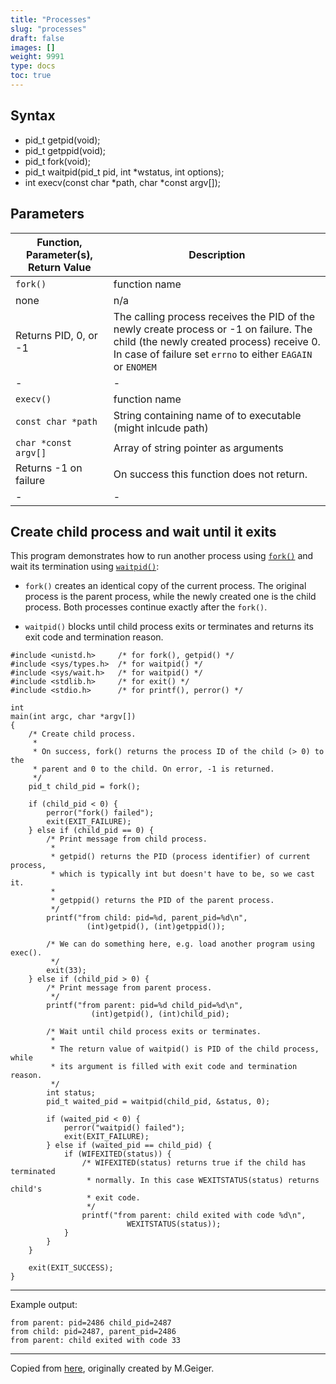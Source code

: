 ```yaml
---
title: "Processes"
slug: "processes"
draft: false
images: []
weight: 9991
type: docs
toc: true
---
```


## Syntax
- pid_t getpid(void);
- pid_t getppid(void);
- pid_t fork(void);
- pid_t waitpid(pid_t pid, int *wstatus, int options);
- int execv(const char *path, char *const argv[]);

## Parameters
| Function, Parameter(s), Return Value | Description |
| --- | --- | 
| `fork()` | function name |
| none | n/a |
| Returns PID, 0, or -1| The calling process receives the PID of the newly create process or -1 on failure. The child (the newly created process) receive 0. In case of failure set `errno` to either `EAGAIN` or `ENOMEM`|
| - | - |
| `execv()` | function name |
| `const char *path`  | String containing name of to executable (might inlcude path) |
| `char *const argv[]`  | Array of string pointer as arguments |
| Returns -1 on failure | On success  this function does not return. |
| - | - |



## Create child process and wait until it exits
This program demonstrates how to run another process using [`fork()`][1] and wait its termination using [`waitpid()`][2]:

* `fork()` creates an identical copy of the current process. The original process is the parent process, while the newly created one is the child process. Both processes continue exactly after the `fork()`.

* `waitpid()` blocks until child process exits or terminates and returns its exit code and termination reason.

<!-- language: c -->

```
#include <unistd.h>     /* for fork(), getpid() */
#include <sys/types.h>  /* for waitpid() */
#include <sys/wait.h>   /* for waitpid() */
#include <stdlib.h>     /* for exit() */
#include <stdio.h>      /* for printf(), perror() */

int
main(int argc, char *argv[])
{
    /* Create child process.
     *
     * On success, fork() returns the process ID of the child (> 0) to the
     * parent and 0 to the child. On error, -1 is returned.
     */
    pid_t child_pid = fork();

    if (child_pid < 0) {
        perror("fork() failed");
        exit(EXIT_FAILURE);
    } else if (child_pid == 0) {
        /* Print message from child process.
         *
         * getpid() returns the PID (process identifier) of current process,
         * which is typically int but doesn't have to be, so we cast it.
         *
         * getppid() returns the PID of the parent process.
         */
        printf("from child: pid=%d, parent_pid=%d\n",
                 (int)getpid(), (int)getppid());

        /* We can do something here, e.g. load another program using exec().
         */
        exit(33);
    } else if (child_pid > 0) {
        /* Print message from parent process.
         */
        printf("from parent: pid=%d child_pid=%d\n",
                  (int)getpid(), (int)child_pid); 
        
        /* Wait until child process exits or terminates.
         *
         * The return value of waitpid() is PID of the child process, while
         * its argument is filled with exit code and termination reason.
         */
        int status;
        pid_t waited_pid = waitpid(child_pid, &status, 0);

        if (waited_pid < 0) {
            perror("waitpid() failed");
            exit(EXIT_FAILURE);
        } else if (waited_pid == child_pid) {
            if (WIFEXITED(status)) {
                /* WIFEXITED(status) returns true if the child has terminated 
                 * normally. In this case WEXITSTATUS(status) returns child's
                 * exit code.
                 */
                printf("from parent: child exited with code %d\n",
                          WEXITSTATUS(status));
            }
        }
    }

    exit(EXIT_SUCCESS);
}
```

----

Example output:

```
from parent: pid=2486 child_pid=2487
from child: pid=2487, parent_pid=2486
from parent: child exited with code 33
```

-----

Copied from [here][3], originally created by M.Geiger.


  [1]: http://pubs.opengroup.org/onlinepubs/9699919799/functions/fork.html
  [2]: http://pubs.opengroup.org/onlinepubs/9699919799/functions/waitpid.html
  [3]: https://www.wikiod.com/c

